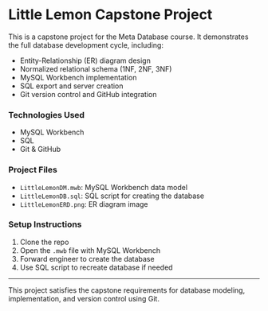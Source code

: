 # Little Lemon Capstone Project

This is a capstone project for the Meta Database course. It demonstrates the full database development cycle, including:

- Entity-Relationship (ER) diagram design
- Normalized relational schema (1NF, 2NF, 3NF)
- MySQL Workbench implementation
- SQL export and server creation
- Git version control and GitHub integration

### Technologies Used
- MySQL Workbench
- SQL
- Git & GitHub

### Project Files
- `LittleLemonDM.mwb`: MySQL Workbench data model
- `LittleLemonDB.sql`: SQL script for creating the database
- `LittleLemonERD.png`: ER diagram image

### Setup Instructions
1. Clone the repo
2. Open the `.mwb` file with MySQL Workbench
3. Forward engineer to create the database
4. Use SQL script to recreate database if needed

---

This project satisfies the capstone requirements for database modeling, implementation, and version control using Git.
